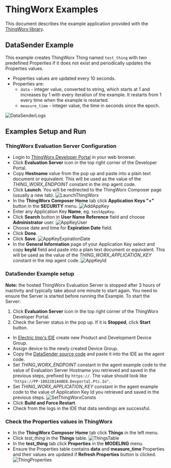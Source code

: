 # ThingWorx Examples

This document describes the example application provided with the [ThingWorx library](../README.md).

## DataSender Example

This example creates ThingWorx Thing named `test_thing` with two predefined Properties if it does not exist and periodically updates the Properties values.

- Properties values are updated every 10 seconds.
- Properties are:
  - `data` - integer value, converted to string, which starts at 1 and increases by 1 with every iteration of the example. It restarts from 1 every time when the example is restarted.
  - `measure_time` - integer value, the time in seconds since the epoch.

![DataSenderLogs](../png/DataSenderLogs.png?raw=true)

## Examples Setup and Run

### ThingWorx Evaluation Server Configuration

- Login to [ThingWorx Developer Portal](https://developer.thingworx.com) in your web browser.
- Click **Evaluation Server** icon in the top right corner of the Developer Portal.
- Copy **Hostname** value from the pop up and paste into a plain text document or equivalent. This will be used as the value of the *THING_WORX_ENDPOINT* constant in the imp agent code.
- Click **Launch**. You will be redirected to the ThingWorx Composer page (usually a new tab).
![LaunchThingWorx](../png/LaunchThingWorx.png?raw=true)
- In the **ThingWorx Composer** **Home** tab click **Application Keys "+"** button in the **SECURITY** menu.
![AddAppKey](../png/AddAppKey.png?raw=true)
- Enter any Application Key **Name**, eg. `testAppKey`.
- Click **Search** button in **User Name Reference** field and choose **Administrator** user.
![AppKeyUser](../png/AppKeyUser.png?raw=true)
- Choose date and time for **Expiration Date** field.
- Click **Done**.
- Click **Save**.
![AppKeyExpirationDate](../png/AppKeyExpirationDate.png?raw=true)
- In the **General Information** page of your Application Key select and copy **keyId** field and paste into a plain text document or equivalent. This will be used as the value of the *THING_WORX_APPLICATION_KEY* constant in the imp agent code.
![AppKeyId](../png/AppKeyId.png?raw=true)

### DataSender Example setup

**Note:** the hosted ThingWorx Evaluation Server is stopped after 3 hours of inactivity and typically take about one minute to start again.
You need to ensure the Server is started before running the Example.
To start the Server:
1. Click **Evaluation Server** icon in the top right corner of the ThingWorx Developer Portal.
2. Check the Server status in the pop up. If it is **Stopped**, click **Start** button.



- In [Electric Imp's IDE](https://ide.electricimp.com) create new Product and Development Device Group.
- Assign device to the newly created Device Group.
- Copy the [DataSender source code](./DataSender.agent.nut) and paste it into the IDE as the agent code.
- Set *THING_WORX_ENDPOINT* constant in the agent example code to the value of Evaluation Server Hostname you retrieved and saved in the previous steps, prefixed by `https://`. The value should look like `"https://PP-1802281448E8.Devportal.Ptc.Io"`.
- Set *THING_WORX_APPLICATION_KEY* constant in the agent example code to the value of Application Key Id you retrieved and saved in the previous steps.
![SetThingWorxConsts](../png/SetThingWorxConsts.png?raw=true)
- Click **Build and Force Restart**.
- Check from the logs in the IDE that data sendings are successful.

### Check the Properties values in ThingWorx
- In the **ThingWorx Composer** **Home** tab click **Things** in the left menu.
- Click *test_thing* in the **Things** table.
![ThingsTable](../png/Things.png?raw=true)
- In the **test_thing** tab click **Properties** in the **MODELING** menu.
- Ensure the Properties table contains **data** and **measure_time** Properties and their values are updated if **Refresh Properties** button is clicked.
![ThingProperties](../png/ThingProperties.png?raw=true)
